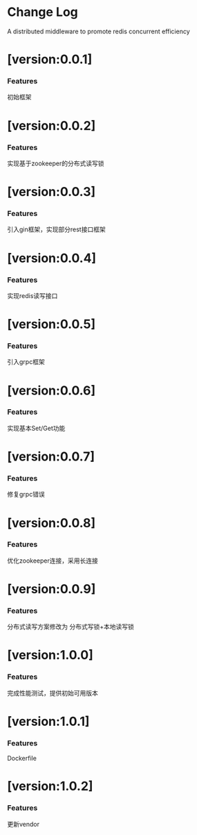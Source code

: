# Change Log

A distributed middleware to promote redis concurrent efficiency

# [version:0.0.1]
### Features
初始框架

# [version:0.0.2]
### Features
实现基于zookeeper的分布式读写锁

# [version:0.0.3]
### Features
引入gin框架，实现部分rest接口框架

# [version:0.0.4]
### Features
实现redis读写接口

# [version:0.0.5]
### Features
引入grpc框架

# [version:0.0.6]
### Features
实现基本Set/Get功能

# [version:0.0.7]
### Features
修复grpc错误

# [version:0.0.8]
### Features
优化zookeeper连接，采用长连接

# [version:0.0.9]
### Features
分布式读写方案修改为 分布式写锁+本地读写锁

# [version:1.0.0]
### Features
完成性能测试，提供初始可用版本

# [version:1.0.1]
### Features
Dockerfile

# [version:1.0.2]
### Features
更新vendor